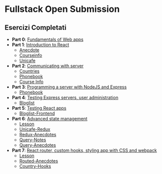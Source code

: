 # Fullstack Open Submission

## Esercizi Completati

- **Part 0**: [Fundamentals of Web apps](Part0)
- **Part 1**: [Introduction to React](Part1)
  - [Anecdote](Part1/anecdote)
  - [Courseinfo](Part1/courseinfo)
  - [Unicafe](Part1/unicafe)
- **Part 2**: [Communicating with server](Part2)
  - [Countries](Part2/countries)
  - [Phonebook](Part2/phonebook)
  - [Course Info](Part2/courseinfo)
- **Part 3**: [Programming a server with NodeJS and Express](Part3)  
  - [Phonebook](Part3/phonebook)
- **Part 4**: [Testing Express servers, user administration](Part4)  
  - [Bloglist](Part4/bloglist)
- **Part 5**: [Testing React apps](Part5)  
  - [Bloglist-Frontend](Part5/bloglist-frontend)
- **Part 6**: [Advanced state management](Part6)
  - [Lesson](Part6/counter)
  - [Unicafe-Redux](Part6/unicafe-redux)
  - [Redux-Anecdotes](Part6/redux-anecdotes)
  - [Query-Notes](Part6/query-notes)
  - [Query-Anecdotes](Part6/query-anecdotes)
- **Part 7**: [React router, custom hooks, styling app with CSS and webpack](Part7)
  - [Lesson](Part7/lesson)
  - [Routed-Anecdotes](Part7/routed-anecdotes)
  - [Country-Hooks](Part7/country-hooks)
